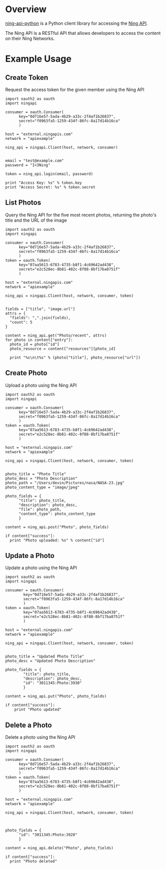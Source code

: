Overview
========

[ning-api-python](https://github.com/ning/ning-api-python) is a Python client
library for accessing the [Ning API](http://developer.ning.com/).

The Ning API is a RESTful API that allows developers to access the content on
their Ning Networks.


Example Usage
=============


Create Token
------------

Request the access token for the given member using the Ning API

    import oauth2 as oauth
    import ningapi

    consumer = oauth.Consumer(
          key="0d716e57-5ada-4b29-a33c-2f4af1b26837",
          secret="f0963fa5-1259-434f-86fc-8a17d14b16ca"
          )

    host = "external.ningapis.com"
    network = "apiexample"

    ning_api = ningapi.Client(host, network, consumer)


    email = "test@example.com"
    password = "I<3Ning"

    token = ning_api.login(email, password)

    print "Access Key: %s" % token.key
    print "Access Secret: %s" % token.secret


List Photos
-----------

Query the Ning API for the five most recent photos, returning the photo's
title and the URL of the image

    import oauth2 as oauth
    import ningapi

    consumer = oauth.Consumer(
          key="0d716e57-5ada-4b29-a33c-2f4af1b26837",
          secret="f0963fa5-1259-434f-86fc-8a17d14b16ca"
          )
    token = oauth.Token(
          key="07aa5613-6783-4735-b8f1-4c69642ad438",
          secret="e2c528ec-8b81-402c-8f88-8bf17ba8751f"
          )

    host = "external.ningapis.com"
    network = "apiexample"

    ning_api = ningapi.Client(host, network, consumer, token)


    fields = ["title", "image.url"]
    attrs = {
      "fields": ",".join(fields),
      "count": 5
    }

    content = ning_api.get("Photo/recent", attrs)
    for photo in content["entry"]:
      photo_id = photo["id"]
      photo_resource = content["resources"][photo_id]

      print "%s\n\t%s" % (photo["title"], photo_resource["url"])


Create Photo
------------

Upload a photo using the Ning API

    import oauth2 as oauth
    import ningapi

    consumer = oauth.Consumer(
          key="0d716e57-5ada-4b29-a33c-2f4af1b26837",
          secret="f0963fa5-1259-434f-86fc-8a17d14b16ca"
          )
    token = oauth.Token(
          key="07aa5613-6783-4735-b8f1-4c69642ad438",
          secret="e2c528ec-8b81-402c-8f88-8bf17ba8751f"
          )

    host = "external.ningapis.com"
    network = "apiexample"

    ning_api = ningapi.Client(host, network, consumer, token)


    photo_title = "Photo Title"
    photo_desc = "Photo Description"
    photo_path = "/Users/devin/Pictures/nasa/NASA-23.jpg"
    photo_content_type = "image/jpeg"

    photo_fields = {
          "title": photo_title,
          "description": photo_desc,
          "file": photo_path,
          "content_type": photo_content_type
          }

    content = ning_api.post("Photo", photo_fields)

    if content["success"]:
      print "Photo uploaded: %s" % content["id"]


Update a Photo
--------------

Update a photo using the Ning API

    import oauth2 as oauth
    import ningapi

    consumer = oauth.Consumer(
            key="0d716e57-5ada-4b29-a33c-2f4af1b26837",
            secret="f0963fa5-1259-434f-86fc-8a17d14b16ca"
            )
    token = oauth.Token(
            key="07aa5613-6783-4735-b8f1-4c69642ad438",
            secret="e2c528ec-8b81-402c-8f88-8bf17ba8751f"
            )

    host = "external.ningapis.com"
    network = "apiexample"

    ning_api = ningapi.Client(host, network, consumer, token)


    photo_title = "Updated Photo Title"
    photo_desc = "Updated Photo Description"

    photo_fields = {
            "title": photo_title,
            "description": photo_desc,
            "id": "3011345:Photo:3930"
            }

    content = ning_api.put("Photo", photo_fields)

    if content["success"]:
        print "Photo updated"


Delete a Photo
--------------

Delete a photo using the Ning API

    import oauth2 as oauth
    import ningapi

    consumer = oauth.Consumer(
          key="0d716e57-5ada-4b29-a33c-2f4af1b26837",
          secret="f0963fa5-1259-434f-86fc-8a17d14b16ca"
          )
    token = oauth.Token(
          key="07aa5613-6783-4735-b8f1-4c69642ad438",
          secret="e2c528ec-8b81-402c-8f88-8bf17ba8751f"
          )

    host = "external.ningapis.com"
    network = "apiexample"

    ning_api = ningapi.Client(host, network, consumer, token)



    photo_fields = {
          "id": "3011345:Photo:3928"
          }

    content = ning_api.delete("Photo", photo_fields)

    if content["success"]:
      print "Photo deleted"

